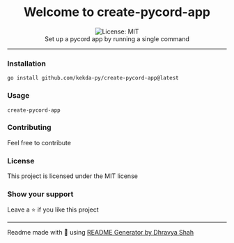 <div align="center">
<h1 align="center">Welcome to create-pycord-app</h1>
<img alt="License: MIT" src="https://img.shields.io/badge/License-MIT-yellow.svg" /><br>
Set up a pycord app by running a single command
</div>

---

### Installation

```
go install github.com/kekda-py/create-pycord-app@latest
```

### Usage

```
create-pycord-app
```

### Contributing

Feel free to contribute

### License

This project is licensed under the MIT license

### Show your support

Leave a ⭐ if you like this project

---

Readme made with 💖 using [README Generator by Dhravya Shah](https://github.com/Dhravya/readme-generator)
